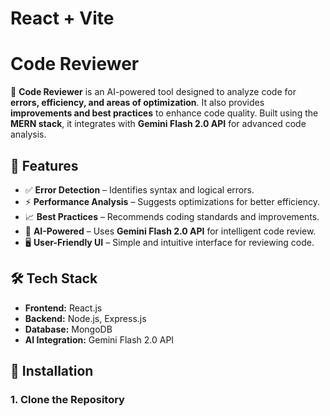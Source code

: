 # React + Vite

# Code Reviewer  

🚀 **Code Reviewer** is an AI-powered tool designed to analyze code for **errors, efficiency, and areas of optimization**. It also provides **improvements and best practices** to enhance code quality. Built using the **MERN stack**, it integrates with **Gemini Flash 2.0 API** for advanced code analysis.  

## 🌟 Features  
- ✅ **Error Detection** – Identifies syntax and logical errors.  
- ⚡ **Performance Analysis** – Suggests optimizations for better efficiency.  
- 📈 **Best Practices** – Recommends coding standards and improvements.  
- 🤖 **AI-Powered** – Uses **Gemini Flash 2.0 API** for intelligent code review.  
- 🖥️ **User-Friendly UI** – Simple and intuitive interface for reviewing code.  

## 🛠️ Tech Stack  
- **Frontend:** React.js  
- **Backend:** Node.js, Express.js  
- **Database:** MongoDB  
- **AI Integration:** Gemini Flash 2.0 API  

## 🚀 Installation  
### **1. Clone the Repository**  











<!-- This template provides a minimal setup to get React working in Vite with HMR and some ESLint rules.

Currently, two official plugins are available:

- [@vitejs/plugin-react](https://github.com/vitejs/vite-plugin-react/blob/main/packages/plugin-react/README.md) uses [Babel](https://babeljs.io/) for Fast Refresh
- [@vitejs/plugin-react-swc](https://github.com/vitejs/vite-plugin-react-swc) uses [SWC](https://swc.rs/) for Fast Refresh -->
